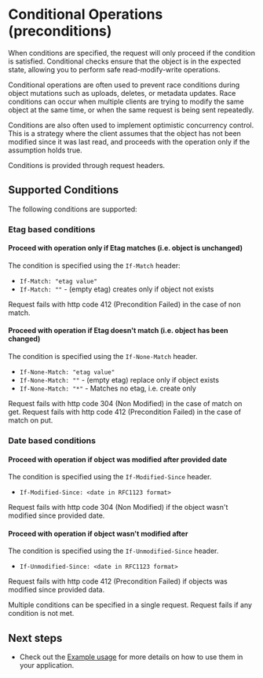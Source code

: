 # Conditional Operations (preconditions)

When conditions are specified, the request will only proceed if the condition is
satisfied. Conditional checks ensure that the object is in the expected state,
allowing you to perform safe read-modify-write operations.

Conditional operations are often used to prevent race conditions during object
mutations such as uploads, deletes, or metadata updates. Race conditions can
occur when multiple clients are trying to modify the same object at the same
time, or when the same request is being sent repeatedly.

Conditions are also often used to implement optimistic concurrency control. This
is a strategy where the client assumes that the object has not been modified
since it was last read, and proceeds with the operation only if the assumption
holds true.

Conditions is provided through request headers.

## Supported Conditions

The following conditions are supported:

### Etag based conditions

#### Proceed with operation only if Etag matches (i.e. object is unchanged)

The condition is specified using the `If-Match` header:

- `If-Match: "etag value"`
- `If-Match: ""` - (empty etag) creates only if object not exists

Request fails with http code 412 (Precondition Failed) in the case of non match.

#### Proceed with operation if Etag doesn't match (i.e. object has been changed)

The condition is specified using the `If-None-Match` header.

- `If-None-Match: "etag value"`
- `If-None-Match: ""` - (empty etag) replace only if object exists
- `If-None-Match: "*"` - Matches no etag, i.e. create only

Request fails with http code 304 (Non Modified) in the case of match on get.
Request fails with http code 412 (Precondition Failed) in the case of match on
put.

### Date based conditions

#### Proceed with operation if object was modified after provided date

The condition is specified using the `If-Modified-Since` header.

- `If-Modified-Since: <date in RFC1123 format>`

Request fails with http code 304 (Non Modified) if the object wasn't modified
since provided date.

#### Proceed with operation if object wasn't modified after

The condition is specified using the `If-Unmodified-Since` header.

- `If-Unmodified-Since: <date in RFC1123 format>`

Request fails with http code 412 (Precondition Failed) if objects was modified
since provided data.

Multiple conditions can be specified in a single request. Request fails if any
condition is not met.

## Next steps

- Check out the
  [Example usage](/docs/sdks/s3/aws-go-sdk.md#conditional-operations) for more
  details on how to use them in your application.
